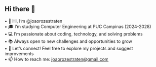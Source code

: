 ## Hi there 👋

<!--
**JoaoRozestraten/JoaoRozestraten** is a ✨ _special_ ✨ repository because its `README.md` (this file) appears on your GitHub profile.

Here are some ideas to get you started:

- 🔭 I’m currently working on ...
- 🌱 I’m currently learning ...
- 👯 I’m looking to collaborate on ...
- 🤔 I’m looking for help with ...
- 💬 Ask me about ...
- 📫 How to reach me: ...
- 😄 Pronouns: ...
- ⚡ Fun fact: ...
-->

• 👋 Hi, I’m @joaorozestraten
<br>
• 🎓 I’m studying Computer Engineering at PUC Campinas (2024-2028) 
<br>
• 💻 I’m passionate about coding, technology, and solving problems
<br>
• 📚 Always open to new challenges and opportunities to grow
<br>
• 🔗 Let’s connect! Feel free to explore my projects and suggest improvements
<br>
• 📫 How to reach me: joaorozestraten@gmail.com

